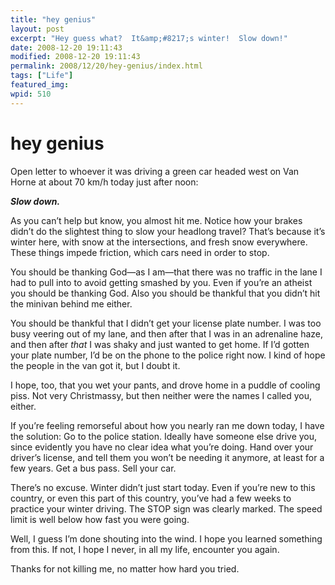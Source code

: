 ```yaml
---
title: "hey genius"
layout: post
excerpt: "Hey guess what?  It&amp;#8217;s winter!  Slow down!"
date: 2008-12-20 19:11:43
modified: 2008-12-20 19:11:43
permalink: 2008/12/20/hey-genius/index.html
tags: ["Life"]
featured_img: 
wpid: 510
---
```


# hey genius

Open letter to whoever it was driving a green car headed west on Van Horne at about 70 km/h today just after noon:

***Slow down.***

As you can’t help but know, you almost hit me. Notice how your brakes didn’t do the slightest thing to slow your headlong travel? That’s because it’s winter here, with snow at the intersections, and fresh snow everywhere. These things impede friction, which cars need in order to stop.

You should be thanking God—as I am—that there was no traffic in the lane I had to pull into to avoid getting smashed by you. Even if you’re an atheist you should be thanking God. Also you should be thankful that you didn’t hit the minivan behind me either.

You should be thankful that I didn’t get your license plate number. I was too busy veering out of my lane, and then after that I was in an adrenaline haze, and then after *that* I was shaky and just wanted to get home. If I’d gotten your plate number, I’d be on the phone to the police right now. I kind of hope the people in the van got it, but I doubt it.

I hope, too, that you wet your pants, and drove home in a puddle of cooling piss. Not very Christmassy, but then neither were the names I called you, either.

If you’re feeling remorseful about how you nearly ran me down today, I have the solution: Go to the police station. Ideally have someone else drive you, since evidently you have no clear idea what you’re doing. Hand over your driver’s license, and tell them you won’t be needing it anymore, at least for a few years. Get a bus pass. Sell your car.

There’s no excuse. Winter didn’t just start today. Even if you’re new to this country, or even this part of this country, you’ve had a few weeks to practice your winter driving. The STOP sign was clearly marked. The speed limit is well below how fast you were going.

Well, I guess I’m done shouting into the wind. I hope you learned something from this. If not, I hope I never, in all my life, encounter you again.

Thanks for not killing me, no matter how hard you tried.